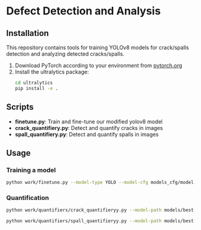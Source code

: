 # Defect Detection and Analysis

## Installation

This repository contains tools for training YOLOv8 models for crack/spalls detection and analyzing detected cracks/spalls.

1. Download PyTorch according to your environment from [pytorch.org](https://pytorch.org/)
2. Install the ultralytics package:
   ```bash
   cd ultralytics
   pip install -e .
   
## Scripts

- **finetune.py**: Train and fine-tune our modified yolov8 model
- **crack_quantifiery.py**: Detect and quantify cracks in images
- **spall_quantifiery.py**: Detect and quantify spalls in images

## Usage

### Training a model

```bash
python work/finetune.py --model-type YOLO --model-cfg models_cfg/model.yaml --model-weights pretrained_models/yolov8s.pt --data defects/dataset.yaml --epochs 100
```

### Quantification

```bash
python work/quantifiers/crack_quantifieryy.py --model-path models/best.pt --image-path images/crack_sample.jpg --output-path results/analysis.jpg --pixel-to-mm-ratio 10.0
```

```bash
python work/quantifiers/spall_quantifieryy.py --model-path models/best.pt --image-path images/crack_sample.jpg --output-path results/analysis.jpg --pixel-to-cm-ratio 10.0
```
